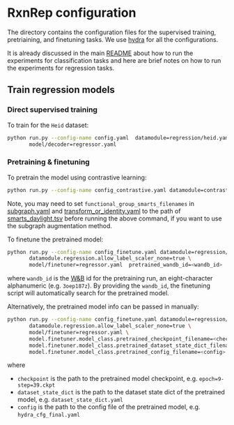 # RxnRep configuration

The directory contains the configuration files for the supervised training,
pretriaining, and finetuning tasks.
We use [hydra](https://github.com/facebookresearch/hydra) for all the
configurations.

It is already discussed in the main [README](../README.md) about how to run the
experiments for classification tasks and here are brief notes on how to run the
experiments for regression tasks.

## Train regression models

### Direct supervised training

To train for the `Heid` dataset:

```bash
python run.py --config-name config.yaml  datamodule=regression/heid.yaml \
       model/decoder=regressor.yaml
```

### Pretraining & finetuning

To pretrain the model using contrastive learning:

```bash
python run.py --config-name config_contrastive.yaml datamodule=contrastive/heid.yaml
```

Note, you may need to set `functional_group_smarts_filenames` in [subgraph.yaml](./configs/transform1/subgraph.yaml) and [transform_or_identity.yaml](./configs/transform1/transform_or_identity.yaml) to the path of [smarts_daylight.tsv](./assets/smarts_daylight.tsv) before running the above command, if you want to use the subgraph augmentation method.

To finetune the pretrained model:

```bash
python run.py --config-name config_finetune.yaml datamodule=regression/heid.yaml \
       datamodule.regression.allow_label_scaler_none=true \
       model/finetuner=regressor.yaml  pretrained_wandb_id=<wandb_id>
```

where `wandb_id` is the [W&B](https://wandb.ai) id for the pretraining run, an eight-character
alphanumeric
(e.g. `3oep187z`).
By providing the `wandb_id`, the finetuning script will automatically search for the pretrained model.

Alternatively, the pretrained model info can be passed in manually:

```bash
python run.py --config-name config_finetune.yaml datamodule=regression/heid.yaml \
       datamodule.regression.allow_label_scaler_none=true \
       model/finetuner=regressor.yaml \
       model.finetuner.model_class.pretrained_checkpoint_filename=<checkpoint> \
       model.finetuner.model_class.pretrained_dataset_state_dict_filename=<dataset_state_dict> \
       model.finetuner.model_class.pretrained_config_filename=<config>
```

where

- `checkpoint` is the path to the pretrained model checkpoint, e.g. `epoch=9-step=39.ckpt`
- `dataset_state_dict` is the path to the dataset state dict of the pretrained model, e.g. `dataset_state_dict.yaml`
- `config` is the path to the config file of the pretrained model, e.g. `hydra_cfg_final.yaml`
